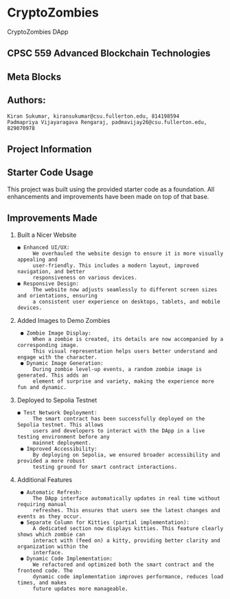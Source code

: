 # CryptoZombies
CryptoZombies DApp

## CPSC 559 Advanced Blockchain Technologies

## Meta Blocks

## Authors: 
```
Kiran Sukumar, kiransukumar@csu.fullerton.edu, 814198594
Padmapriya Vijayaragava Rengaraj, padmavijay26@csu.fullerton.edu, 829070978
```
## Project Information

## Starter Code Usage
This project was built using the provided starter code as a foundation. All enhancements and 
improvements have been made on top of that base. 

## Improvements Made
1. Built a Nicer Website
   ```
   ● Enhanced UI/UX: 
        We overhauled the website design to ensure it is more visually appealing and 
        user-friendly. This includes a modern layout, improved navigation, and better 
        responsiveness on various devices. 
   ● Responsive Design: 
        The website now adjusts seamlessly to different screen sizes and orientations, ensuring 
        a consistent user experience on desktops, tablets, and mobile devices.
   ```
2. Added Images to Demo Zombies
   ```
    ● Zombie Image Display: 
        When a zombie is created, its details are now accompanied by a corresponding image. 
        This visual representation helps users better understand and engage with the character. 
    ● Dynamic Image Generation: 
        During zombie level-up events, a random zombie image is generated. This adds an 
        element of surprise and variety, making the experience more fun and dynamic.
   ```
3. Deployed to Sepolia Testnet 
   ```
   ● Test Network Deployment: 
        The smart contract has been successfully deployed on the Sepolia testnet. This allows 
        users and developers to interact with the DApp in a live testing environment before any 
        mainnet deployment. 
    ● Improved Accessibility: 
        By deploying on Sepolia, we ensured broader accessibility and provided a more robust 
        testing ground for smart contract interactions.
   ```
4. Additional Features 
   ```
    ● Automatic Refresh: 
        The DApp interface automatically updates in real time without requiring manual 
        refreshes. This ensures that users see the latest changes and events as they occur. 
    ● Separate Column for Kitties (partial implementation): 
        A dedicated section now displays kitties. This feature clearly shows which zombie can 
        interact with (feed on) a kitty, providing better clarity and organization within the 
        interface. 
    ● Dynamic Code Implementation: 
        We refactored and optimized both the smart contract and the frontend code. The 
        dynamic code implementation improves performance, reduces load times, and makes 
        future updates more manageable.
   ```

